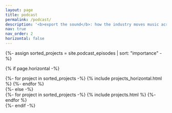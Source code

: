 ```yaml
---
layout: page
title: podcast
permalink: /podcast/
description: '<b>export the sound</b>: how the industry moves music across borders, as told by the teams behind some of the most successful cross-cultural musicians. episodes coming soon.'
nav: true
nav_order: 2
horizontal: false
---
```


<!-- pages/podcast.md -->
<div class="projects">

{%- assign sorted_projects = site.podcast_episodes | sort: "importance" -%}
<!-- Generate cards for each project -->
{% if page.horizontal -%}
<div class="container">
  <div class="row row-cols-2">
  {%- for project in sorted_projects -%}
    {% include projects_horizontal.html %}
  {%- endfor %}
  </div>
</div>
{%- else -%}
<div class="grid">
  {%- for project in sorted_projects -%}
    {% include projects.html %}
  {%- endfor %}
</div>
{%- endif -%}
</div>
